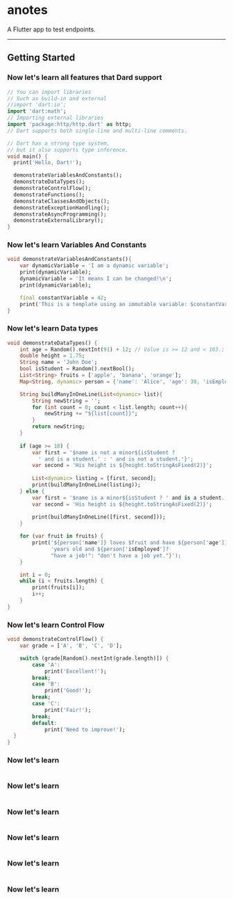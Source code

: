 # anotes

<p > A Flutter app to test endpoints.</p>

---
## Getting Started

### Now let's learn all features that Dard support 

```dart
// You can import libraries
// Such as build-in and external
//import 'dart:io';
import 'dart:math';
// Importing external libraries
import 'package:http/http.dart' as http;
// Dart supports both single-line and multi-line comments.

// Dart has a strong type system, 
// but it also supports type inference.
void main() {
  print('Hello, Dart!');

  demonstrateVariablesAndConstants();
  demonstrateDataTypes();
  demonstrateControlFlow();
  demonstrateFunctions();
  demonstrateClassesAndObjects();
  demonstrateExceptionHandling();
  demonstrateAsyncProgramming();
  demonstrateExternalLibrary();
}
```

### Now let's learn Variables And Constants 

```dart
void demonstrateVariablesAndConstants(){
    var dynamicVariable = 'I am a dynamic variable';
    print(dynamicVariable);
    dynamicVariable = 'It means I can be changed!\n';
    print(dynamicVariable);

    final constantVariable = 42;
    print('This is a template using an immutable variable: $constantVariable\n');
}
```

### Now let's learn Data types

```dart
void demonstrateDataTypes() {
    int age = Random().nextInt(91) + 12; // Value is >= 12 and < 103.;
    double height = 1.75;
    String name = 'John Doe';
    bool isStudent = Random().nextBool();
    List<String> fruits = ['apple', 'banana', 'orange'];
    Map<String, dynamic> person = {'name': 'Alice', 'age': 30, 'isEmployed': true};

    String buildManyInOneLine(List<dynamic> list){
        String newString = '';
        for (int count = 0; count < list.length; count++){
            newString += "${list[count]}";
        }
        return newString;
    }
    
    if (age >= 18) {
        var first = '$name is not a minor${isStudent ? 
          ' and is a student.' : ' and is not a student.'}';
        var second = 'His height is ${height.toStringAsFixed(2)}';
        
        List<dynamic> listing = [first, second];
        print(buildManyInOneLine(listing));
    } else {
        var first = '$name is a minor${isStudent ? ' and is a student.' : ' and is not a student.'}';
        var second = 'His height is ${height.toStringAsFixed(2)}';
        
        print(buildManyInOneLine([first, second]));
    }

    for (var fruit in fruits) {
        print('${person['name']} loves $fruit and have ${person['age']} ' +
              'years old and ${person['isEmployed']? 
              "have a job!": "don't have a job yet."}');
    }

    int i = 0;
    while (i < fruits.length) {
        print(fruits[i]);
        i++;
    }
}
```

### Now let's learn Control Flow

```dart
void demonstrateControlFlow() {
    var grade = ['A', 'B', 'C', 'D'];

    switch (grade[Random().nextInt(grade.length)]) {
        case 'A':
            print('Excellent!');
        break;
        case 'B':
            print('Good!');
        break;
        case 'C':
            print('Fair!');
        break;
        default:
            print('Need to improve!');
  }
}

```

### Now let's learn

```dart
```

### Now let's learn

```dart
```

### Now let's learn

```dart
```

### Now let's learn

```dart
```

### Now let's learn

```dart
```

### Now let's learn

```dart
```